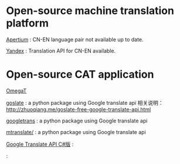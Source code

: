 # Open-source machine translation platform
[Apertium](https://github.com/apertium)
: CN-EN language pair not available up to date.

[Yandex](https://yandex.com/)
: Translation API for CN-EN available.
# Open-source CAT application
[OmegaT](http://omegat.org/)

[goslate](https://pypi.org/project/goslate/)
: a python package using Google translate api
相关说明：http://zhuoqiang.me/goslate-free-google-translate-api.html

[googletrans](https://pypi.org/project/googletrans/)
: a python package using Google translate api

[mtranslate/](https://pypi.org/project/mtranslate/)
: a python package using Google translate api

[Google Translate API C#版](https://www.crifan.com/teach_you_how_to_find_free_google_translate_api/)
:

[]()
:
